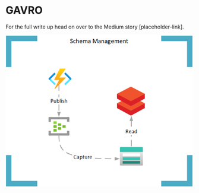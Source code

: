 # GAVRO

For the full write up head on over to the Medium story [placeholder-link].

![Architecture](https://github.com/GaryStrange/GAVRO/blob/master/GAVRO.png)
